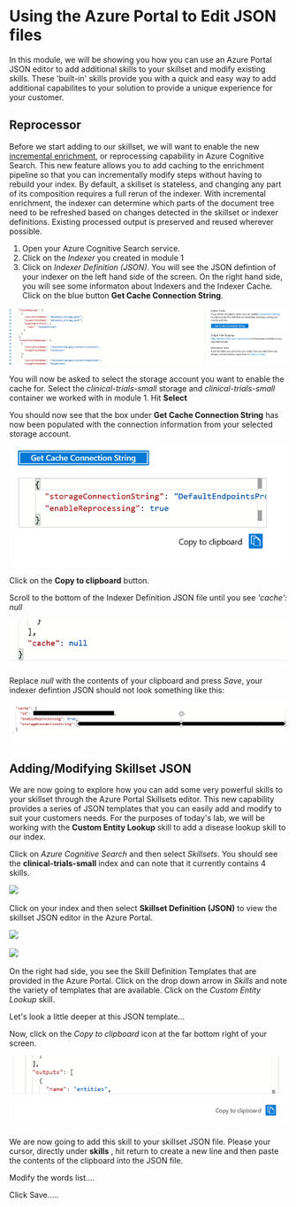 # Using the Azure Portal to Edit JSON files

In this module, we will be showing you how you can use an Azure Portal JSON editor to add additional skills to your skillset and modify existing skills.  These 'built-in' skills provide you with a quick and easy way to add additional capabilites to your solution to provide a unique experience for your customer.

## Reprocessor

Before we start adding to our skillset, we will want to enable the new [incremental enrichment](https://docs.microsoft.com/en-us/azure/search/search-howto-incremental-index), or reprocessing capability in Azure Cognitive Search.  This new feature allows you to add caching to the enrichment pipeline so that you can incrementally modify steps without having to rebuild your index.  By default, a skillset is stateless, and changing any part of its composition requires a full rerun of the indexer. With incremental enrichment, the indexer can determine which parts of the document tree need to be refreshed based on changes detected in the skillset or indexer definitions. Existing processed output is preserved and reused wherever possible.

1. Open your Azure Cognitive Search service.
2. Click on the *Indexer* you created in module 1
3. Click on *Indexer Definition (JSON)*.  You will see the JSON defintion of your indexer on the left hand side of the screen.  On the right hand side, you will see some informaton about Indexers and the Indexer Cache.  Click on the blue button **Get Cache Connection String**.

![](images/cachestring.png)

You will now be asked to select the storage account you want to enable the cache for.  Select the *clinical-trials-small* storage and *clinical-trials-small* container we worked with in module 1.  Hit **Select**

You should now see that the box under **Get Cache Connection String** has now been populated with the connection information from your selected storage account.

![](images/cachestring2.png)

Click on the **Copy to clipboard** button.

Scroll to the bottom of the Indexer Definition JSON file until you see *'cache': null*

![](images/cachenull.png)

Replace *null* with the contents of your clipboard and press *Save*, your indexer defintion JSON should not look something like this:

![](images/cachetrue.png)

## Adding/Modifying Skillset JSON

We are now going to explore how you can add some very powerful skills to your skillset through the Azure Portal Skillsets editor.  This new capability provides a series of JSON templates that you can easily add and modify to suit your customers needs.  For the purposes of today's lab, we will be working with the **Custom Entity Lookup** skill to add a disease lookup skill to our index.

Click on *Azure Cognitive Search* and then select *Skillsets*.  You should see the **clinical-trials-small** index and can note that it currently contains 4 skills.

![](images/skillset1.png)

Click on your index and then select **Skillset Definition (JSON)** to view the skillset JSON editor in the Azure Portal.

![](images/skillset2.png)

![](images/json1.png)

On the right had side,  you see the Skill Definition Templates that are provided in the Azure Portal.  Click on the drop down arrow in *Skills* and note the variety of templates that are available.  Click on the *Custom Entity Lookup* skill.

Let's look a little deeper at this JSON template...

Now, click on the *Copy to clipboard* icon at the far bottom right of your screen.

![](images/clipboard.png)

We are now going to add this skill to your skillset JSON file.  Please your cursor, directly under **skills** , hit return to create a new line and then paste the contents of the clipboard into the JSON file.

Modify the words list....

Click Save.....
